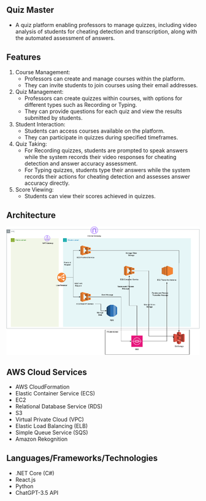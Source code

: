 ## Quiz Master

- A quiz platform enabling professors to manage quizzes, including video analysis of students for cheating detection and transcription, along with the automated assessment of answers.

## Features

1. Course Management:
    - Professors can create and manage courses within the platform.
    - They can invite students to join courses using their email addresses.
2. Quiz Management:
    - Professors can create quizzes within courses, with options for different types such as Recording or Typing.
    - They can provide questions for each quiz and view the results submitted by students.
3.	Student Interaction:
    - Students can access courses available on the platform.
    - They can participate in quizzes during specified timeframes.
4.	Quiz Taking:
    - For Recording quizzes, students are prompted to speak answers while the system records their video responses for cheating detection and answer accuracy assessment.
    - For Typing quizzes, students type their answers while the system records their actions for cheating detection and assesses answer accuracy directly.
5.	Score Viewing:
    - Students can view their scores achieved in quizzes.

## Architecture

![alt text](image.png)

## AWS Cloud Services

- AWS CloudFormation
- Elastic Container Service (ECS)
- EC2
- Relational Database Service (RDS)
- S3
- Virtual Private Cloud (VPC)
- Elastic Load Balancing (ELB)
- Simple Queue Service (SQS)
- Amazon Rekognition

## Languages/Frameworks/Technologies

- .NET Core (C#)
- React.js
- Python
- ChatGPT-3.5 API
